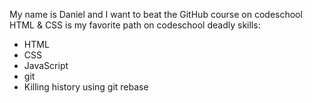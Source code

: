 My name is Daniel and I want to beat the GitHub course on codeschool
HTML & CSS is my favorite path on codeschool
deadly skills:
* HTML
* CSS
* JavaScript
* git
* Killing history using git rebase
